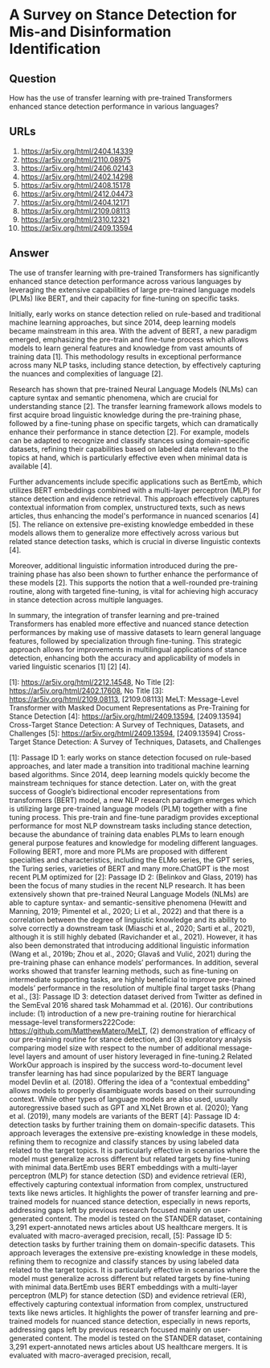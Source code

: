 # A Survey on Stance Detection for Mis-and Disinformation Identification

## Question

How has the use of transfer learning with pre-trained Transformers enhanced stance detection performance in various languages?

## URLs

1. https://ar5iv.org/html/2404.14339
2. https://ar5iv.org/html/2110.08975
3. https://ar5iv.org/html/2406.02143
4. https://ar5iv.org/html/2402.14298
5. https://ar5iv.org/html/2408.15178
6. https://ar5iv.org/html/2412.04473
7. https://ar5iv.org/html/2404.12171
8. https://ar5iv.org/html/2109.08113
9. https://ar5iv.org/html/2310.12321
10. https://ar5iv.org/html/2409.13594

## Answer

The use of transfer learning with pre-trained Transformers has significantly enhanced stance detection performance across various languages by leveraging the extensive capabilities of large pre-trained language models (PLMs) like BERT, and their capacity for fine-tuning on specific tasks.

Initially, early works on stance detection relied on rule-based and traditional machine learning approaches, but since 2014, deep learning models became mainstream in this area. With the advent of BERT, a new paradigm emerged, emphasizing the pre-train and fine-tune process which allows models to learn general features and knowledge from vast amounts of training data [1]. This methodology results in exceptional performance across many NLP tasks, including stance detection, by effectively capturing the nuances and complexities of language [2].

Research has shown that pre-trained Neural Language Models (NLMs) can capture syntax and semantic phenomena, which are crucial for understanding stance [2]. The transfer learning framework allows models to first acquire broad linguistic knowledge during the pre-training phase, followed by a fine-tuning phase on specific targets, which can dramatically enhance their performance in stance detection [2]. For example, models can be adapted to recognize and classify stances using domain-specific datasets, refining their capabilities based on labeled data relevant to the topics at hand, which is particularly effective even when minimal data is available [4].

Further advancements include specific applications such as BertEmb, which utilizes BERT embeddings combined with a multi-layer perceptron (MLP) for stance detection and evidence retrieval. This approach effectively captures contextual information from complex, unstructured texts, such as news articles, thus enhancing the model's performance in nuanced scenarios [4] [5]. The reliance on extensive pre-existing knowledge embedded in these models allows them to generalize more effectively across various but related stance detection tasks, which is crucial in diverse linguistic contexts [4].

Moreover, additional linguistic information introduced during the pre-training phase has also been shown to further enhance the performance of these models [2]. This supports the notion that a well-rounded pre-training routine, along with targeted fine-tuning, is vital for achieving high accuracy in stance detection across multiple languages.

In summary, the integration of transfer learning and pre-trained Transformers has enabled more effective and nuanced stance detection performances by making use of massive datasets to learn general language features, followed by specialization through fine-tuning. This strategic approach allows for improvements in multilingual applications of stance detection, enhancing both the accuracy and applicability of models in varied linguistic scenarios [1] [2] [4].

[1]: https://ar5iv.org/html/2212.14548, No Title
[2]: https://ar5iv.org/html/2402.17608, No Title
[3]: https://ar5iv.org/html/2109.08113, [2109.08113] MeLT: Message-Level Transformer with Masked Document Representations as Pre-Training for Stance Detection
[4]: https://ar5iv.org/html/2409.13594, [2409.13594] Cross-Target Stance Detection: A Survey of Techniques, Datasets, and Challenges
[5]: https://ar5iv.org/html/2409.13594, [2409.13594] Cross-Target Stance Detection: A Survey of Techniques, Datasets, and Challenges

[1]: Passage ID 1: early works on stance detection focused on rule-based approaches, and later made a transition into traditional machine learning based algorithms. Since 2014, deep learning models quickly become the mainstream techniques for stance detection. Later on, with the great success of Google’s bidirectional encoder representations from transformers (BERT) model, a new NLP research paradigm emerges which is utilizing large pre-trained language models (PLM) together with a fine tuning process. This pre-train and fine-tune paradigm provides exceptional performance for most NLP downstream tasks including stance detection, because the abundance of training data enables PLMs to learn enough general purpose features and knowledge for modeling different languages. Following BERT, more and more PLMs are proposed with different specialties and characteristics, including the ELMo series, the GPT series, the Turing series, varieties of BERT and many more.ChatGPT is the most recent PLM optimized for
[2]: Passage ID 2: (Belinkov and Glass, 2019) has been the focus of many studies in the recent NLP research. It has been extensively shown that pre-trained Neural Language Models (NLMs) are able to capture syntax- and semantic-sensitive phenomena (Hewitt and Manning, 2019; Pimentel et al., 2020; Li et al., 2022) and that there is a correlation between the degree of linguistic knowledge and its ability to solve correctly a downstream task (Miaschi et al., 2020; Sarti et al., 2021), although it is still highly debated (Ravichander et al., 2021). However, it has also been demonstrated that introducing additional linguistic information (Wang et al., 2019b; Zhou et al., 2020; Glavaš and Vulić, 2021) during the pre-training phase can enhance models’ performances. In addition, several works showed that transfer learning methods, such as fine-tuning on intermediate supporting tasks, are highly beneficial to improve pre-trained models’ performance in the resolution of multiple final target tasks (Phang et al.,
[3]: Passage ID 3: detection dataset derived from Twitter as defined in the SemEval 2016 shared task Mohammad et al. (2016). Our contributions include: (1) introduction of a new pre-training routine for hierarchical message-level transformers222Code: https://github.com/MatthewMatero/MeLT, (2) demonstration of efficacy of our pre-training routine for stance detection, and (3) exploratory analysis comparing model size with respect to the number of additional message-level layers and amount of user history leveraged in fine-tuning.2 Related WorkOur approach is inspired by the success word-to-document level transfer learning has had since popularized by the BERT language model Devlin et al. (2018). Offering the idea of a “contextual embedding" allows models to properly disambiguate words based on their surrounding context. While other types of language models are also used, usually autoregressive based such as GPT and XLNet Brown et al. (2020); Yang et al. (2019), many models are variants of the BERT
[4]: Passage ID 4: detection tasks by further training them on domain-specific datasets. This approach leverages the extensive pre-existing knowledge in these models, refining them to recognize and classify stances by using labeled data related to the target topics. It is particularly effective in scenarios where the model must generalize across different but related targets by fine-tuning with minimal data.BertEmb uses BERT embeddings with a multi-layer perceptron (MLP) for stance detection (SD) and evidence retrieval (ER), effectively capturing contextual information from complex, unstructured texts like news articles. It highlights the power of transfer learning and pre-trained models for nuanced stance detection, especially in news reports, addressing gaps left by previous research focused mainly on user-generated content. The model is tested on the STANDER dataset, containing 3,291 expert-annotated news articles about US healthcare mergers. It is evaluated with macro-averaged precision, recall,
[5]: Passage ID 5: detection tasks by further training them on domain-specific datasets. This approach leverages the extensive pre-existing knowledge in these models, refining them to recognize and classify stances by using labeled data related to the target topics. It is particularly effective in scenarios where the model must generalize across different but related targets by fine-tuning with minimal data.BertEmb uses BERT embeddings with a multi-layer perceptron (MLP) for stance detection (SD) and evidence retrieval (ER), effectively capturing contextual information from complex, unstructured texts like news articles. It highlights the power of transfer learning and pre-trained models for nuanced stance detection, especially in news reports, addressing gaps left by previous research focused mainly on user-generated content. The model is tested on the STANDER dataset, containing 3,291 expert-annotated news articles about US healthcare mergers. It is evaluated with macro-averaged precision, recall,